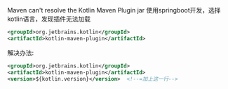 Maven can't resolve the Kotlin Maven Plugin jar
使用springboot开发，选择kotlin语言，发现插件无法加载
```xml
<groupId>org.jetbrains.kotlin</groupId>  
<artifactId>kotlin-maven-plugin</artifactId>  
```

解决办法:
```xml
<groupId>org.jetbrains.kotlin</groupId>  
<artifactId>kotlin-maven-plugin</artifactId>  
<version>${kotlin.version}</version>  <!--=加上这一行-->
```